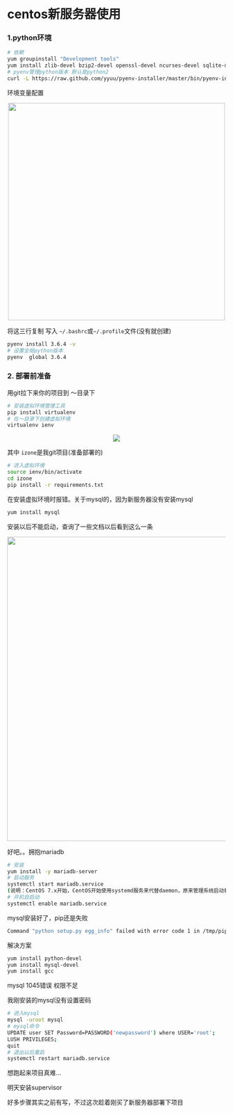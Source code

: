 # centos新服务器使用

### 1.python环境

```bash
# 依赖
yum groupinstall "Development tools"
yum install zlib-devel bzip2-devel openssl-devel ncurses-devel sqlite-devel readline-devel tk-devel gdbm-devel db4-devel libpcap-devel xz-devel
# pyenv管理python版本 默认是python2
curl -L https://raw.github.com/yyuu/pyenv-installer/master/bin/pyenv-installer | bash
```

环境变量配置

<center>
    <img src="http://qiniu.s001.xin/j6emy.jpg" width="500">
</center>

将这三行复制 写入 `~/.bashrc`或`~/.profile`文件(没有就创建)

```bash
pyenv install 3.6.4 -v
# 设置全局python版本
pyenv  global 3.6.4
```

### 2. 部署前准备

用git拉下来你的项目到 ～目录下

```bash
# 安装虚拟环境管理工具
pip install virtualenv
# 在～目录下创建虚拟环境
virtualenv ienv
```

<center><img src="http://qiniu.s001.xin/qnbcf.jpg"></center>

其中 `izone`是我git项目(准备部署的)

```bash
# 进入虚拟环境
source ienv/bin/activate
cd izone
pip install -r requirements.txt
```

在安装虚拟环境时报错。关于mysql的，因为新服务器没有安装mysql

```bash
yum install mysql
```

安装以后不能启动，查询了一些文档以后看到这么一条

<center><img src="http://qiniu.s001.xin/oeb1n.jpg" width=700></center>

好吧。。拥抱mariadb

```bash
# 安装
yum install -y mariadb-server
# 启动服务
systemctl start mariadb.service
(说明：CentOS 7.x开始，CentOS开始使用systemd服务来代替daemon，原来管理系统启动和管理系统服务的相关命令全部由systemctl命令来代替。)
# 开机自启动
systemctl enable mariadb.service
```

mysql安装好了，pip还是失败   

```bash
Command "python setup.py egg_info" failed with error code 1 in /tmp/pip-install-fwot3_uw/mysqlclient/
```

解决方案

```bash
yum install python-devel
yum install mysql-devel
yum install gcc
```

mysql 1045错误 权限不足

我刚安装的mysql没有设置密码

```bash
# 进入mysql
mysql -uroot mysql
# mysql命令
UPDATE user SET Password=PASSWORD('newpassword') where USER='root';
LUSH PRIVILEGES;
quit
# 退出以后重启
systemctl restart mariadb.service
```

想跑起来项目真难...

明天安装supervisor

好多步骤其实之前有写，不过这次趁着刚买了新服务器部署下项目